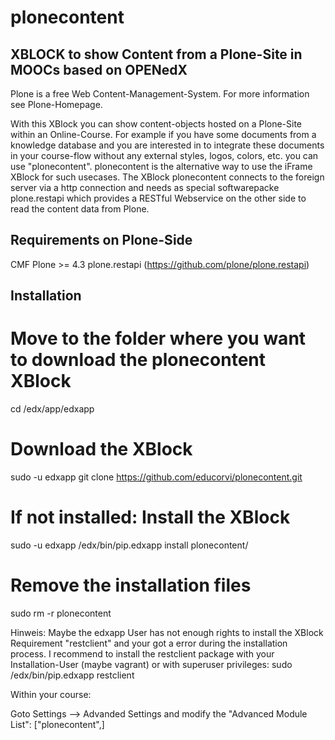 plonecontent
============

XBLOCK to show Content from a Plone-Site in MOOCs based on OPENedX
------------------------------------------------------------------

Plone is a free Web Content-Management-System. For more information see Plone-Homepage.

With this XBlock you can show content-objects hosted on a Plone-Site within an Online-Course. For example if you have some documents from a knowledge database and you are interested in to integrate these documents in your course-flow without any external styles, logos, colors, etc. you can use "plonecontent". plonecontent is the alternative way to use the iFrame XBlock for such usecases. The XBlock plonecontent connects to the foreign server via a http connection and needs as special softwarepacke plone.restapi which provides a RESTful Webservice on the other side to read the content data from Plone.


Requirements on Plone-Side
--------------------------

CMF Plone >= 4.3
plone.restapi (https://github.com/plone/plone.restapi)


Installation
------------

# Move to the folder where you want to download the plonecontent XBlock
cd /edx/app/edxapp
# Download the XBlock
sudo -u edxapp git clone https://github.com/educorvi/plonecontent.git
# If not installed: Install the XBlock
sudo -u edxapp /edx/bin/pip.edxapp install plonecontent/
# Remove the installation files
sudo rm -r plonecontent

Hinweis:
Maybe the edxapp User has not enough rights to install the XBlock Requirement "restclient" and your got a error during the installation process. I recommend to install the restclient package with your Installation-User (maybe vagrant) or with superuser privileges:
sudo /edx/bin/pip.edxapp restclient

Within your course:

Goto Settings --> Advanded Settings and modify the "Advanced Module List": ["plonecontent",]

